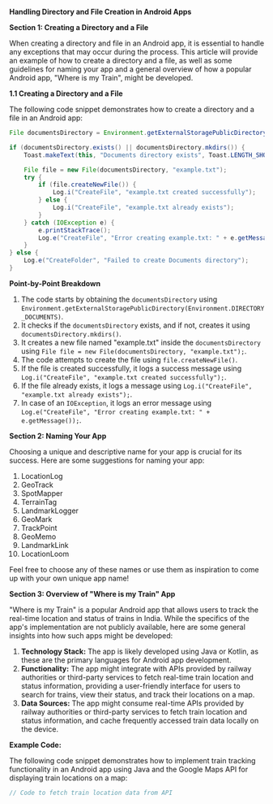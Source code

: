 **Handling Directory and File Creation in Android Apps**

**Section 1: Creating a Directory and a File**

When creating a directory and file in an Android app, it is essential to handle any exceptions that may occur during the process. This article will provide an example of how to create a directory and a file, as well as some guidelines for naming your app and a general overview of how a popular Android app, "Where is my Train", might be developed.

**1.1 Creating a Directory and a File**

The following code snippet demonstrates how to create a directory and a file in an Android app:
```java
File documentsDirectory = Environment.getExternalStoragePublicDirectory(Environment.DIRECTORY_DOCUMENTS);

if (documentsDirectory.exists() || documentsDirectory.mkdirs()) {
    Toast.makeText(this, "Documents directory exists", Toast.LENGTH_SHORT).show();

    File file = new File(documentsDirectory, "example.txt");
    try {
        if (file.createNewFile()) {
            Log.i("CreateFile", "example.txt created successfully");
        } else {
            Log.i("CreateFile", "example.txt already exists");
        }
    } catch (IOException e) {
        e.printStackTrace();
        Log.e("CreateFile", "Error creating example.txt: " + e.getMessage());
    }
} else {
    Log.e("CreateFolder", "Failed to create Documents directory");
}
```
**Point-by-Point Breakdown**

1. The code starts by obtaining the `documentsDirectory` using `Environment.getExternalStoragePublicDirectory(Environment.DIRECTORY_DOCUMENTS)`.
2. It checks if the `documentsDirectory` exists, and if not, creates it using `documentsDirectory.mkdirs()`.
3. It creates a new file named "example.txt" inside the `documentsDirectory` using `File file = new File(documentsDirectory, "example.txt");`.
4. The code attempts to create the file using `file.createNewFile()`.
5. If the file is created successfully, it logs a success message using `Log.i("CreateFile", "example.txt created successfully");`.
6. If the file already exists, it logs a message using `Log.i("CreateFile", "example.txt already exists");`.
7. In case of an `IOException`, it logs an error message using `Log.e("CreateFile", "Error creating example.txt: " + e.getMessage());`.

**Section 2: Naming Your App**

Choosing a unique and descriptive name for your app is crucial for its success. Here are some suggestions for naming your app:

1. LocationLog
2. GeoTrack
3. SpotMapper
4. TerrainTag
5. LandmarkLogger
6. GeoMark
7. TrackPoint
8. GeoMemo
9. LandmarkLink
10. LocationLoom

Feel free to choose any of these names or use them as inspiration to come up with your own unique app name!

**Section 3: Overview of "Where is my Train" App**

"Where is my Train" is a popular Android app that allows users to track the real-time location and status of trains in India. While the specifics of the app's implementation are not publicly available, here are some general insights into how such apps might be developed:

1. **Technology Stack:** The app is likely developed using Java or Kotlin, as these are the primary languages for Android app development.
2. **Functionality:** The app might integrate with APIs provided by railway authorities or third-party services to fetch real-time train location and status information, providing a user-friendly interface for users to search for trains, view their status, and track their locations on a map.
3. **Data Sources:** The app might consume real-time APIs provided by railway authorities or third-party services to fetch train location and status information, and cache frequently accessed train data locally on the device.

**Example Code:**

The following code snippet demonstrates how to implement train tracking functionality in an Android app using Java and the Google Maps API for displaying train locations on a map:
```java
// Code to fetch train location data from API
```